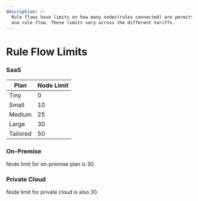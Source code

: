 ```yaml
---
description: >-
  Rule flows have limits on how many nodes(rules connected) are permitted inside
  one rule flow. These limits vary across the different tariffs.
---
```


# Rule Flow Limits

### SaaS

| Plan     | Node Limit |
| -------- | ---------- |
| Tiny     | 0          |
| Small    | 10         |
| Medium   | 25         |
| Large    | 30         |
| Tailored | 50         |

### On-Premise

Node limit for on-premise plan is 30.

### Private Cloud

&#x20;Node limit for private cloud is also 30.


